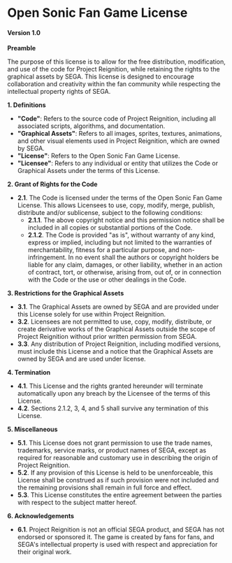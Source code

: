 # Open Sonic Fan Game License

#### Version 1.0

**Preamble**

The purpose of this license is to allow for the free distribution, modification, and use of the code for Project Reignition, while retaining the rights to the graphical assets by SEGA. This license is designed to encourage collaboration and creativity within the fan community while respecting the intellectual property rights of SEGA.

**1. Definitions**

- **"Code"**: Refers to the source code of Project Reignition, including all associated scripts, algorithms, and documentation.
- **"Graphical Assets"**: Refers to all images, sprites, textures, animations, and other visual elements used in Project Reignition, which are owned by SEGA.
- **"License"**: Refers to the Open Sonic Fan Game License.
- **"Licensee"**: Refers to any individual or entity that utilizes the Code or Graphical Assets under the terms of this License.

**2. Grant of Rights for the Code**

- **2.1**. The Code is licensed under the terms of the Open Sonic Fan Game License. This allows Licensees to use, copy, modify, merge, publish, distribute and/or sublicense, subject to the following conditions:
  - **2.1.1**. The above copyright notice and this permission notice shall be included in all copies or substantial portions of the Code.
  - **2.1.2**. The Code is provided "as is", without warranty of any kind, express or implied, including but not limited to the warranties of merchantability, fitness for a particular purpose, and non-infringement. In no event shall the authors or copyright holders be liable for any claim, damages, or other liability, whether in an action of contract, tort, or otherwise, arising from, out of, or in connection with the Code or the use or other dealings in the Code.

**3. Restrictions for the Graphical Assets**

- **3.1**. The Graphical Assets are owned by SEGA and are provided under this License solely for use within Project Reignition.
- **3.2**. Licensees are not permitted to use, copy, modify, distribute, or create derivative works of the Graphical Assets outside the scope of Project Reignition without prior written permission from SEGA.
- **3.3**. Any distribution of Project Reignition, including modified versions, must include this License and a notice that the Graphical Assets are owned by SEGA and are used under license.

**4. Termination**

- **4.1**. This License and the rights granted hereunder will terminate automatically upon any breach by the Licensee of the terms of this License.
- **4.2**. Sections 2.1.2, 3, 4, and 5 shall survive any termination of this License.

**5. Miscellaneous**

- **5.1**. This License does not grant permission to use the trade names, trademarks, service marks, or product names of SEGA, except as required for reasonable and customary use in describing the origin of Project Reignition.
- **5.2**. If any provision of this License is held to be unenforceable, this License shall be construed as if such provision were not included and the remaining provisions shall remain in full force and effect.
- **5.3**. This License constitutes the entire agreement between the parties with respect to the subject matter hereof.

**6. Acknowledgements**

- **6.1**. Project Reignition is not an official SEGA product, and SEGA has not endorsed or sponsored it. The game is created by fans for fans, and SEGA's intellectual property is used with respect and appreciation for their original work.
